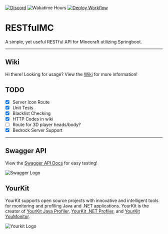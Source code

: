 [![Discord](https://discord.com/api/guilds/827863713855176755/widget.png)](https://discord.gg/p9gzFE2bc6)
![Wakatime Hours](https://wakatime.rainnny.club/api/badge/Rainnny/interval:any/project:RESTfulMC)
[![Deploy Workflow](https://git.rainnny.club/Rainnny/RESTfulMC/actions/workflows/deploy.yml/badge.svg)](https://git.rainnny.club/Rainnny/RESTfulMC/actions?workflow=deploy.yml)

# RESTfulMC
A simple, yet useful RESTful API for Minecraft utilizing Springboot.

---

## Wiki
Hi there! Looking for usage? View the [Wiki](https://git.rainnny.club/Rainnny/RESTfulMC/wiki) for more information!

## TODO
- [x] Server Icon Route
- [x] Unit Tests
- [x] Blacklist Checking
- [x] HTTP Codes in wiki
- [ ] Route for 3D player heads/body?
- [x] Bedrock Server Support

---

## Swagger API
View the [Swagger API Docs](https://mc.rainnny.club/swagger-ui.html) for easy testing!

![Swagger Logo](https://avatars.githubusercontent.com/u/7658037?s=74)

## YourKit
YourKit supports open source projects with innovative and intelligent tools for monitoring and profiling Java and .NET applications.
YourKit is the creator of [YourKit Java Profiler](https://www.yourkit.com/java/profiler), [YourKit .NET Profiler](https://www.yourkit.com/.net/profiler), and [YourKit YouMonitor](https://www.yourkit.com/youmonitor).

![Yourkit Logo](https://www.yourkit.com/images/yklogo.png)